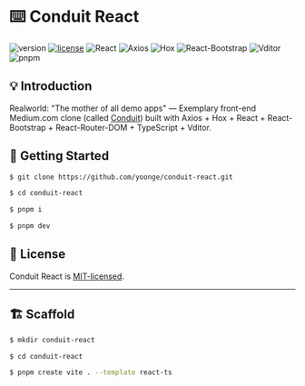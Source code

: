 # ⌨️ Conduit React

![version](https://img.shields.io/badge/version-0.2.0-green) [![license](https://img.shields.io/badge/license-MIT-blue)](./LICENSE) ![React](https://img.shields.io/badge/React-%5E18.2.0-129fca) ![Axios](https://img.shields.io/badge/Axios-%5E1.6.8-5a29e4) ![Hox](https://img.shields.io/badge/Hox-%5E2.1.1-1791ff) ![React-Bootstrap](https://img.shields.io/badge/ReactBootstrap-%5E2.10.1-41e1fd) ![Vditor](https://img.shields.io/badge/Vditor-%5E3.10.2-d43f2a) ![pnpm](https://img.shields.io/badge/pnpm-8.15.6-f69220)


## 💡 Introduction

Realworld: "The mother of all demo apps" — Exemplary front-end Medium.com clone (called [Conduit](https://github.com/yoonge/conduit-react)) built with Axios + Hox + React + React-Bootstrap + React-Router-DOM + TypeScript + Vditor.


## 🔰 Getting Started

```sh
$ git clone https://github.com/yoonge/conduit-react.git

$ cd conduit-react

$ pnpm i

$ pnpm dev
```


<!-- ## 📁 Index -->


<!-- ## ⚡ Features -->


<!-- ## 📌 TODO

- pagination.
- tags. -->


## 📄 License

Conduit React is [MIT-licensed](./LICENSE).


<!-- ## 🔗 Links -->


----


## 🏗️ Scaffold

```sh
$ mkdir conduit-react

$ cd conduit-react

$ pnpm create vite . --template react-ts
```

